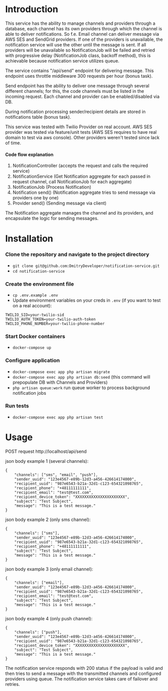 # Introduction

This service has the ability to manage channels and providers through a database,
each channel has its own providers through which the channel is able to deliver notifications.
So f.e. Email channel can deliver message via AWS SES and SendGrid providers.
If one of the providers is unavailable, the notification service will use the other until the message is sent.
If all providers will be unavailable so NotificationJob will be failed
and retried with progressive delay (NotificationJob class, backoff method), 
this is achievable because notification service utilizes queue.

The service contains "/api/send" endpoint for delivering message.
This endpoint uses throttle middleware 300 requests per hour (bonus task).

Send endpoint has the ability to deliver one message through several different channels;
for this, the code channels must be listed in the incoming request.
Each channel and provider can be enabled/disabled via DB.

During notification processing sender/recipient details are stored in notifications table (bonus task).

This service was tested with Twilio Provider on real account.
AWS SES provider was tested via feature/unit tests (AWS SES requires to have real domain to test via aws console).
Other providers weren't tested since lack of time.

#### Code flow explanation
1. NotificationController (accepts the request and calls the required service)
2. NotificationService (Get Notification aggregate for each passed in request channel, call NotificationJob for each aggregate)
3. NotificationJob (Process Notification)
4. Notification send() (Notification aggregate tries to send message via providers one by one)
5. Provider send() (Sending message via client)

The Notification aggregate manages the channel and its providers, and encapsulate the logic for sending messages.

# Installation

### Clone the repository and navigate to the project directory
- `git clone git@github.com:DmitryDeveloper/notification-service.git`
- `cd notification-service`

### Create the environment file
- `cp .env.example .env` 
- Update environment variables on your creds in `.env` (if you want to test on a real account):
```
TWILIO_SID=your-twilio-sid
TWILIO_AUTH_TOKEN=your-twilio-auth-token
TWILIO_PHONE_NUMBER=your-twilio-phone-number
```

### Start Docker containers
- `docker-compose up`

### Configure application
- `docker-compose exec app php artisan migrate`
- `docker-compose exec app php artisan db:seed` (this command will prepopulate DB with Channels and Providers)
- `php artisan queue:work` run queue worker to process background notification jobs

### Run tests
- `docker-compose exec app php artisan test`

# Usage

POST request http://localhost/api/send

json body example 1 (several channels):
```
{
    "channels": ["sms", "email", "push"],
    "sender_uuid": "123e4567-e89b-12d3-a456-426614174000",
    "recipient_uuid": "987e6543-b21a-32d1-c123-654321098765",
    "recipient_phone": "+48111111111",
    "recipient_email": "test@test.com",
    "recipient_device_token": "XXXXXXXXXXXXXXXXXXXXXX",
    "subject": "Test Subject",
    "message": "This is a test message."
}
```
json body example 2 (only sms channel):
```
{
    "channels": ["sms"],
    "sender_uuid": "123e4567-e89b-12d3-a456-426614174000",
    "recipient_uuid": "987e6543-b21a-32d1-c123-654321098765",
    "recipient_phone": "+48111111111",
    "subject": "Test Subject",
    "message": "This is a test message."
}
```
json body example 3 (only email channel):
```
{
    "channels": ["email"],
    "sender_uuid": "123e4567-e89b-12d3-a456-426614174000",
    "recipient_uuid": "987e6543-b21a-32d1-c123-654321098765",
    "recipient_email": "test@test.com",
    "subject": "Test Subject",
    "message": "This is a test message."
}
```
json body example 4 (only push channel):
```
{
    "channels": ["push"],
    "sender_uuid": "123e4567-e89b-12d3-a456-426614174000",
    "recipient_uuid": "987e6543-b21a-32d1-c123-654321098765",
    "recipient_device_token": "XXXXXXXXXXXXXXXXXXXXXX",
    "subject": "Test Subject",
    "message": "This is a test message."
}
```
The notification service responds with 200 status if the payload is valid
and then tries to send a message with the transmitted channels and configured providers using queue.
The notification service takes care of failover and retries.
